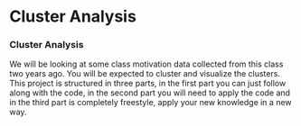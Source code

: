 # Cluster Analysis
### Cluster Analysis


We will be looking at some class motivation data collected from this class two years ago. You will be expected to cluster and visualize the clusters. This project is structured in three parts, in the first part you can just follow along with the code, in the second part you will need to apply the code and in the third part is completely freestyle, apply your new knowledge in a new way. 
